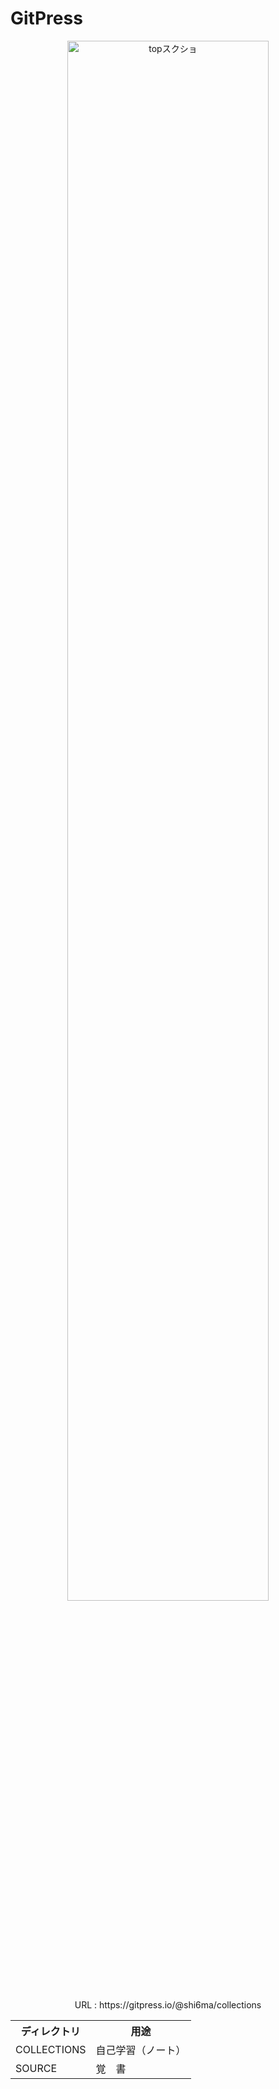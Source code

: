 # GitPress

<p align='center'>
<img width="80%" alt="topスクショ" src="https://user-images.githubusercontent.com/28585421/155921826-8799b723-b71d-4edb-88b0-45e8219b2967.png">
</p>
          
<p align='center' style='margin-botom: 2em;'>URL : https://gitpress.io/@shi6ma/collections</p>

<table align='center' width="80%">
    <tr><th>ディレクトリ</th><th>用途</th></tr>
    <tr><td>COLLECTIONS</td><td>自己学習（ノート）</td></tr>
    <tr><td>SOURCE</td><td>覚　書　</td></tr>
</table>
